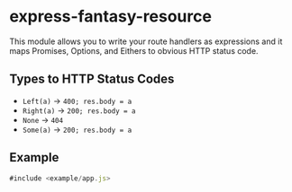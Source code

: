 express-fantasy-resource
=========================

This module allows you to write your route handlers as expressions
and it maps Promises, Options, and Eithers to obvious HTTP status code.

Types to HTTP Status Codes
---------------------------

* `Left(a)` -> `400; res.body = a`
* `Right(a)` -> `200; res.body = a`
* `None` -> `404`
* `Some(a)` -> `200; res.body = a`


Example
--------

```js
#include <example/app.js>
```
